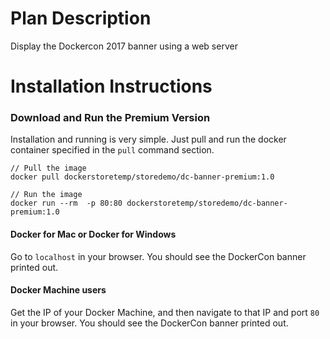 # Plan Description

Display the Dockercon 2017 banner using a web server


# Installation Instructions

### Download and Run the Premium Version

Installation and running is very simple. Just pull and run the docker container specified in the `pull` command section.

```
// Pull the image
docker pull dockerstoretemp/storedemo/dc-banner-premium:1.0

// Run the image
docker run --rm  -p 80:80 dockerstoretemp/storedemo/dc-banner-premium:1.0
```

#### Docker for Mac or Docker for Windows
Go to `localhost` in your browser. You should see the DockerCon banner printed out.

#### Docker Machine users
Get the IP of your Docker Machine, and then navigate to that IP and port `80` in your browser. You should see the DockerCon banner printed out.
